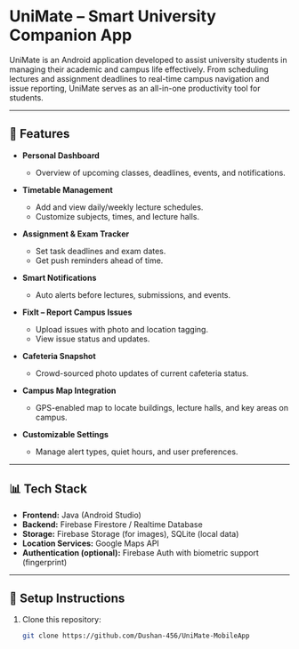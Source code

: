 # UniMate – Smart University Companion App

UniMate is an Android application developed to assist university students in managing their academic and campus life effectively. From scheduling lectures and assignment deadlines to real-time campus navigation and issue reporting, UniMate serves as an all-in-one productivity tool for students.

---

## 📱 Features

- **Personal Dashboard**
  - Overview of upcoming classes, deadlines, events, and notifications.
  
- **Timetable Management**
  - Add and view daily/weekly lecture schedules.
  - Customize subjects, times, and lecture halls.

- **Assignment & Exam Tracker**
  - Set task deadlines and exam dates.
  - Get push reminders ahead of time.

- **Smart Notifications**
  - Auto alerts before lectures, submissions, and events.

- **FixIt – Report Campus Issues**
  - Upload issues with photo and location tagging.
  - View issue status and updates.

- **Cafeteria Snapshot**
  - Crowd-sourced photo updates of current cafeteria status.

- **Campus Map Integration**
  - GPS-enabled map to locate buildings, lecture halls, and key areas on campus.

- **Customizable Settings**
  - Manage alert types, quiet hours, and user preferences.

---

## 📊 Tech Stack

- **Frontend:** Java (Android Studio)
- **Backend:** Firebase Firestore / Realtime Database
- **Storage:** Firebase Storage (for images), SQLite (local data)
- **Location Services:** Google Maps API
- **Authentication (optional):** Firebase Auth with biometric support (fingerprint)

---

## 📌 Setup Instructions

1. Clone this repository:
   ```bash
   git clone https://github.com/Dushan-456/UniMate-MobileApp

